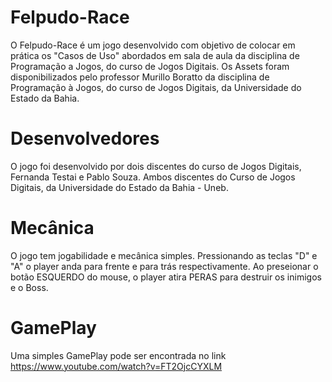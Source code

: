 # Felpudo-Race

O Felpudo-Race é um jogo desenvolvido com objetivo de colocar em prática os "Casos de Uso" abordados em sala de aula da disciplina de Programação a Jogos, do curso de Jogos Digitais. 
Os Assets foram disponibilizados pelo professor Murillo Boratto da disciplina de Programação à Jogos, do curso de Jogos Digitais, da Universidade do Estado da Bahia. 

# Desenvolvedores

O jogo foi desenvolvido por dois discentes do curso de Jogos Digitais, Fernanda Testai e Pablo Souza. Ambos discentes do Curso de Jogos Digitais, da Universidade do Estado da Bahia - Uneb.  

# Mecânica
O jogo tem jogabilidade e mecânica simples. Pressionando as teclas "D" e "A" o player anda para frente e para trás respectivamente. Ao preseionar o botão ESQUERDO do mouse, o player atira PERAS para destruir os inimigos e o Boss. 

# GamePlay
Uma simples GamePlay pode ser encontrada no link https://www.youtube.com/watch?v=FT2OjcCYXLM 
